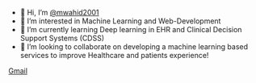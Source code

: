 - 👋 Hi, I’m [@mwahid2001](https://www.linkedin.com/in/muhamedwahid/)
- 👀 I’m interested in Machine Learning and Web-Development
- 🌱 I’m currently learning Deep learning in EHR and Clinical Decision Support Systems (CDSS)
- 💞️ I’m looking to collaborate on developing a machine learning based services to improve Healthcare and patients experience!

<!---
mwahid2001/mwahid2001 is a ✨ special ✨ repository because its `README.md` (this file) appears on your GitHub profile.
You can click the Preview link to take a look at your changes.
--->
[Gmail](mailto:mohamed.wahid@ejust.edu.com)
